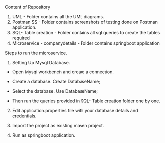 Content of Repository
1. UML -                            Folder contains all the UML diagrams.
2. Postman SS -                     Folder contains screenshots of testing done on Postman application.
3. SQL- Table creation -            Folder contains all sql queries to create the tables required
4. Microservice - companydetails -  Folder contains springboot application 



Steps to run the microservice.
1. Setting Up Mysql Database.
- Open Mysql workbench and create a connection.

- Create a database. 
    Create DatabaseName; 
    
- Select the database.
    Use DatabaseName;
    
- Then run the queries provided in SQL- Table creation folder one by one.
  
2. Edit application.properties file with your database details and credentials.

3. Import the project as existing maven project.

4. Run as springboot application.
